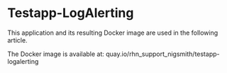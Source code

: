 # Testapp-LogAlerting
This application and its resulting Docker image are used in the following article.
 
[Sample user application with always firing Loki logging Alert]:https://access.redhat.com/articles/7073775 

The Docker image is available at: quay.io/rhn_support_nigsmith/testapp-logalerting
